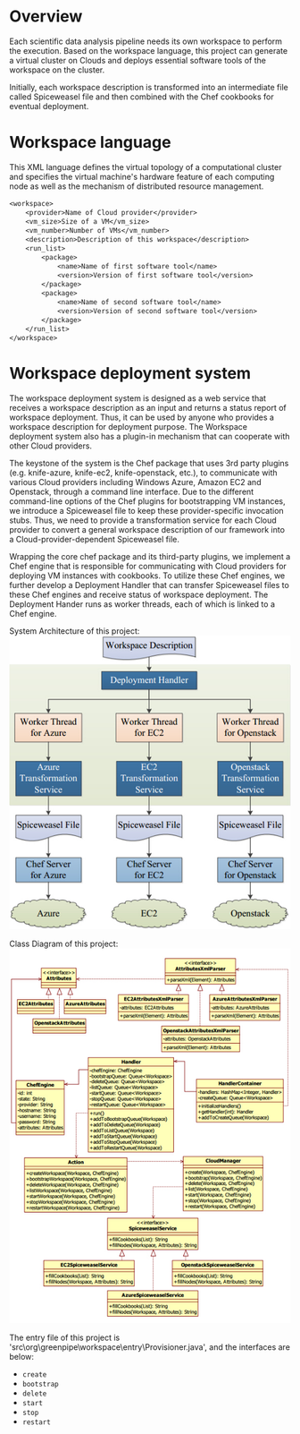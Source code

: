 Overview
========

Each scientific data analysis pipeline needs its own workspace to perform the execution. Based on the workspace language, this project can generate a virtual cluster on Clouds and deploys essential software tools of the workspace on the cluster.

Initially, each workspace description is transformed into an intermediate file called Spiceweasel file and then combined with the Chef cookbooks for eventual deployment.

Workspace language
==================

This XML language defines the virtual topology of a computational cluster and specifies the virtual machine's hardware feature of each computing node as well as the mechanism of distributed resource management.

```
<workspace>
	<provider>Name of Cloud provider</provider>
	<vm_size>Size of a VM</vm_size>
	<vm_number>Number of VMs</vm_number>
	<description>Description of this workspace</description>
	<run_list>
		<package>
			<name>Name of first software tool</name>
			<version>Version of first software tool</version>
		</package>
		<package>
			<name>Name of second software tool</name>
			<version>Version of second software tool</version>
		</package>
	</run_list>
</workspace>
```

Workspace deployment system
===========================

The workspace deployment system is designed as a web service that receives a workspace description as an input and returns a status report of workspace deployment. Thus, it can be used by anyone who provides a workspace description for deployment purpose. The Workspace deployment system also has a plugin-in mechanism that can cooperate with other Cloud providers.

The keystone of the system is the Chef package that uses 3rd party plugins (e.g. knife-azure, knife-ec2, knife-openstack, etc.), to communicate with various Cloud providers including Windows Azure, Amazon EC2 and Openstack, through a command line interface. Due to the different command-line options of the Chef plugins for bootstrapping VM instances, we introduce a Spiceweasel file to keep these provider-specific invocation stubs. Thus, we need to provide a transformation service for each Cloud provider to convert a general workspace description of our framework into a Cloud-provider-dependent Spiceweasel file.

Wrapping the core chef package and its third-party plugins, we implement a Chef engine that is responsible for communicating with Cloud providers for deploying VM instances with cookbooks. To utilize these Chef engines, we further develop a Deployment Handler that can transfer Spiceweasel files to these Chef engines and receive status of workspace deployment. The Deployment Hander runs as worker threads, each of which is linked to a Chef engine.

System Architecture of this project:
![image](https://github.com/NLSDE-NMS/easypipe/blob/master/system_architecture.jpg)

Class Diagram of this project:
![image](https://github.com/NLSDE-NMS/easypipe/blob/master/class_diagram.jpg)

The entry file of this project is 'src\org\greenpipe\workspace\entry\Provisioner.java', and the interfaces are below:
* `create`
* `bootstrap`
* `delete`
* `start`
* `stop`
* `restart`